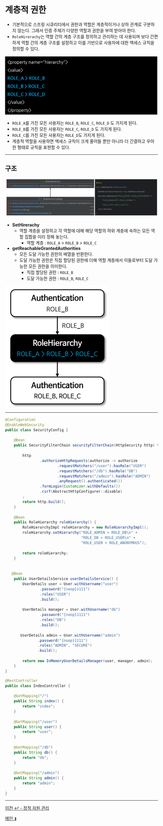 # 계층적 권한

- 기본적으로 스프링 시큐리티에서 권한과 역할은 계층적이거나 상하 관계로 구분하지 않는다. 그래서 인증 주체가 다양한 역할과 권한을 부여 받아야 한다.
- `RoleHirerachy`는 역할 간의 계층 구조를 정의하고 관리하는 데 사용되며 보다 간편하게 역할 간의 계층 구조를 설정하고 이를 기반으로 사용자에 대한 액세스 규칙을 정의할 수 있다.

![img_29.png](image/img_29.png)

- `ROLE_A`를 가진 모든 사용자는 `ROLE_B`, `ROLE_C`, `ROLE_D` 도 가지게 된다.
- `ROLE_B`를 가진 모든 사용자는 `ROLE_C`, `ROLE_D` 도 가지게 된다.
- `ROLE_C`를 가진 모든 사용자는 `ROLE_D`도 가지게 된다.
- 계층적 역할을 사용하면 액세스 규칙이 크게 줄어들 뿐만 아니라 더 간결하고 우아한 형태로 규칙을 표현할 수 있다.

---

## 구조

![img_30.png](image/img_30.png)

- **SetHirerachy**
  - 역할 계층을 설정하고 각 역할에 대해 해당 역할의 하위 계층에 속하는 모든 역할 집합을 미리 정해 놓는다.
    - 역할 계층 : `ROLE_A` > `ROLE_B` > `ROLE_C`
- **getReachableGrantedAuthorities**
  - 모든 도달 가능한 권한의 배열을 반환한다.
  - 도달 가능한 권한은 직접 할당된 권한에 더해 역할 계층에서 이들로부터 도달 가능한 모든 권한을 의미한다.
    - 직접 할당된 권한 : `ROLE_B`
    - 도달 가능한 권한 : `ROLE_B`, `ROLE_C`

![img_31.png](image/img_31.png)

---

```java
@Configuration
@EnableWebSecurity
public class SecurityConfig {

    @Bean
    public SecurityFilterChain securityFilterChain(HttpSecurity http) throws Exception {

        http
                .authorizeHttpRequests(authorize -> authorize
                        .requestMatchers("/user").hasRole("USER")
                        .requestMatchers("/db").hasRole("DB")
                        .requestMatchers("/admin").hasRole("ADMIN")
                        .anyRequest().authenticated())
                .formLogin(Customizer.withDefaults())
                .csrf(AbstractHttpConfigurer::disable)
        ;
        return http.build();
    }

    @Bean
    public RoleHierarchy roleHierarchy() {
        RoleHierarchyImpl roleHierarchy = new RoleHierarchyImpl();
        roleHierarchy.setHierarchy("ROLE_ADMIN > ROLE_DB\n" +
                                   "ROLE_DB > ROLE_USER\n" +
                                   "ROLE_USER > ROLE_ANONYMOUS");

        return roleHierarchy;
    }


   @Bean
    public UserDetailsService userDetailsService() {
        UserDetails user = User.withUsername("user")
                .password("{noop}1111")
                .roles("USER")
                .build();

        UserDetails manager = User.withUsername("db")
                .password("{noop}1111")
                .roles("DB")
                .build();

       UserDetails admin = User.withUsername("admin")
               .password("{noop}1111")
               .roles("ADMIN", "SECURE")
               .build();

        return new InMemoryUserDetailsManager(user, manager, admin);
    }
}
```
```java
@RestController
public class IndexController {

    @GetMapping("/")
    public String index() {
        return "index";
    }

    @GetMapping("/user")
    public String user() {
        return "user";
    }

    @GetMapping("/db")
    public String db() {
        return "db";
    }

    @GetMapping("/admin")
    public String admin() {
        return "admin";
    }
}
```

---

[이전 ↩️ - 정적 자원 관리](https://github.com/genesis12345678/TIL/blob/main/Spring/security/security/AuthorizeProcess/StaticResource.md)

[메인 ⏫](https://github.com/genesis12345678/TIL/blob/main/Spring/security/security/main.md)